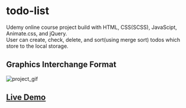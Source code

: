 # todo-list
Udemy online course project build with HTML, CSS(SCSS), JavaScipt, Animate.css, and jQuery.<br />
User can create, check, delete, and sort(using merge sort) todos which store to the local storage.
## Graphics Interchange Format
![project_gif](https://user-images.githubusercontent.com/91156531/180043047-5cef4e5d-4620-4d66-84f3-1f06dac46449.gif)
## <a href="https://tun-chungcheng.github.io/todo-list/">Live Demo</a>
